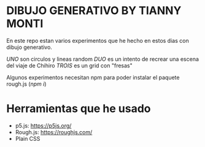 # DIBUJO GENERATIVO BY TIANNY MONTI

En este repo estan varios experimentos que he hecho en estos dias con dibujo generativo. 

_UNO_ son circulos y lineas random
_DUO_ es un intento de recrear una escena del viaje de Chihiro
_TROIS_ es un grid con "fresas" 

Algunos experimentos necesitan npm para poder instalar el paquete rough.js (_npm i_)

# Herramientas que he usado

* p5.js: https://p5js.org/ 
* Rough.js: https://roughjs.com/
* Plain CSS
